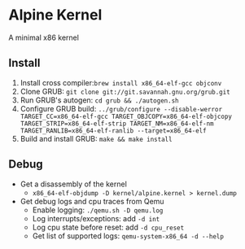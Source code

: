 # Alpine Kernel

A minimal x86 kernel

## Install

1. Install cross compiler:`brew install x86_64-elf-gcc objconv`
2. Clone GRUB: `git clone git://git.savannah.gnu.org/grub.git`
3. Run GRUB's autogen: `cd grub && ./autogen.sh`
4. Configure GRUB build: `../grub/configure --disable-werror TARGET_CC=x86_64-elf-gcc TARGET_OBJCOPY=x86_64-elf-objcopy
      TARGET_STRIP=x86_64-elf-strip TARGET_NM=x86_64-elf-nm TARGET_RANLIB=x86_64-elf-ranlib --target=x86_64-elf`
5. Build and install GRUB: `make && make install`

[//]: # (4. Configure GRUB for i686-elf: `../grub/configure --disable-werror TARGET_CC=i686-elf-gcc TARGET_OBJCOPY=i686-elf-objcopy)

[//]: # (   TARGET_STRIP=i686-elf-strip TARGET_NM=i686-elf-nm TARGET_RANLIB=i686-elf-ranlib --target=i686-elf --program-prefix=i686-elf-`)

[//]: # (5. Build and install i686-elf-grub tools: `make && make install`)

[//]: # (6. Configure GRUB for x86_64-elf: `../grub/configure --disable-werror TARGET_CC=x86_64-elf-gcc TARGET_OBJCOPY=x86_64-elf-objcopy)

[//]: # (   TARGET_STRIP=x86_64-elf-strip TARGET_NM=x86_64-elf-nm TARGET_RANLIB=x86_64-elf-ranlib --target=x86_64-elf --program-prefix=x86_64-elf-`)

[//]: # (7. Build and install x86_64-elf-grub tools: `make && make install`)

## Debug

* Get a disassembly of the kernel 
  * `x86_64-elf-objdump -D kernel/alpine.kernel > kernel.dump`
* Get debug logs and cpu traces from Qemu
  * Enable logging: `./qemu.sh -D qemu.log`
  * Log interrupts/exceptions: add `-d int`
  * Log cpu state before reset: add `-d cpu_reset`
  * Get list of supported logs: `qemu-system-x86_64 -d --help`